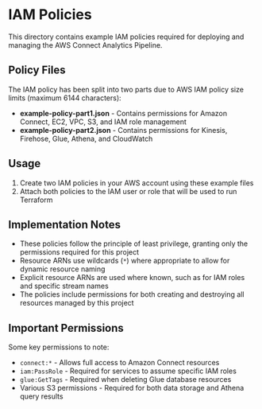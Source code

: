 # IAM Policies

This directory contains example IAM policies required for deploying and managing the AWS Connect Analytics Pipeline.

## Policy Files

The IAM policy has been split into two parts due to AWS IAM policy size limits (maximum 6144 characters):

- **example-policy-part1.json** - Contains permissions for Amazon Connect, EC2, VPC, S3, and IAM role management
- **example-policy-part2.json** - Contains permissions for Kinesis, Firehose, Glue, Athena, and CloudWatch

## Usage

1. Create two IAM policies in your AWS account using these example files
2. Attach both policies to the IAM user or role that will be used to run Terraform

## Implementation Notes

- These policies follow the principle of least privilege, granting only the permissions required for this project
- Resource ARNs use wildcards (`*`) where appropriate to allow for dynamic resource naming
- Explicit resource ARNs are used where known, such as for IAM roles and specific stream names
- The policies include permissions for both creating and destroying all resources managed by this project

## Important Permissions

Some key permissions to note:

- `connect:*` - Allows full access to Amazon Connect resources
- `iam:PassRole` - Required for services to assume specific IAM roles
- `glue:GetTags` - Required when deleting Glue database resources
- Various S3 permissions - Required for both data storage and Athena query results
